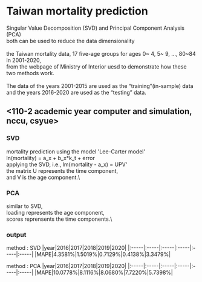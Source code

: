 # Taiwan mortality prediction
Singular Value Decomposition (SVD) and Principal Component Analysis (PCA)\
both can be used to reduce the data dimensionality\
\
the Taiwan mortality data, 17 five-age groups for ages 0~ 4, 5~ 9, …, 80~84 in 2001-2020,\
from the webpage of Ministry of Interior uesd  to demonstrate how these two methods work.\
\
The data of the years 2001-2015 are used as the “training”(in-sample) data\
and the years 2016-2020 are used as the “testing” data.

<110-2 academic year computer and simulation, nccu, csyue>
---
### **SVD** 
mortality prediction using the model 'Lee-Carter model'\
ln(mortality) = a_x + b_x*k_t + error\
applying the SVD, i.e., lm(mortality - a_x) = UPV'\
the matrix U represents the time component,\
and V is the age component.\

### **PCA**
similar to SVD,\
loading represents the age component,\
scores reprensents the time components.\

### **output**
method : SVD
|year|2016|2017|2018|2019|2020|
|:-----|:-----|:-----|:-----|:-----|:-----|
|MAPE|4.3581%|1.5019%|0.7129%|0.4138%|3.3479%|

method : PCA
|year|2016|2017|2018|2019|2020|
|:-----|:-----|:-----|:-----|:-----|:-----|
|MAPE|10.0778%|8.1116%|8.0680%|7.7220%|5.7398%|



